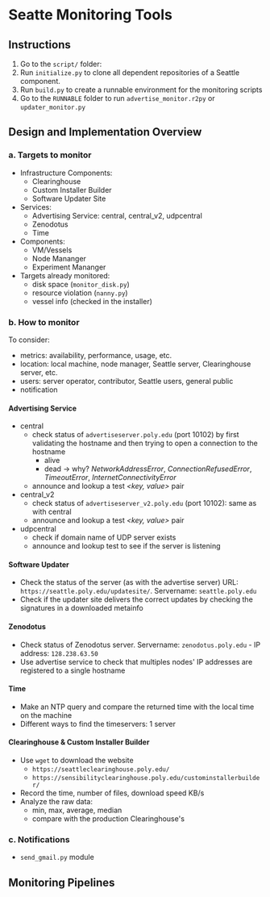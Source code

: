# Seatte Monitoring Tools

## Instructions 
1. Go to the `script/` folder:
  1. Run `initialize.py` to clone all dependent repositories of a Seattle component. 
  1. Run `build.py` to create a runnable environment for the monitoring scripts
1. Go to the `RUNNABLE` folder to run `advertise_monitor.r2py` or `updater_monitor.py`

## Design and Implementation Overview

### a. Targets to monitor
- Infrastructure Components:
  - Clearinghouse
  - Custom Installer Builder
  - Software Updater Site 
- Services: 
  - Advertising Service: central, central_v2, udpcentral
  - Zenodotus 
  - Time
- Components: 
  - VM/Vessels
  - Node Mananger
  - Experiment Mananger  
- Targets already monitored: 
  * disk space (`monitor_disk.py`)
  * resource violation (`nanny.py`)
  * vessel info (checked in the installer)

### b. How to monitor
To consider: 
- metrics: availability, performance, usage, etc.
- location: local machine, node manager, Seattle server, Clearinghouse server, etc.
- users: server operator, contributor, Seattle users, general public
- notification

#### Advertising Service
- central 
  * check status of `advertiseserver.poly.edu` (port 10102) by first validating the hostname and then trying to open a connection to the hostname
    * alive
    * dead -> why? _NetworkAddressError_, _ConnectionRefusedError_, _TimeoutError_, _InternetConnectivityError_
  * announce and lookup a test _<key, value>_ pair
- central_v2
  * check status of `advertiseserver_v2.poly.edu` (port 10102): same as with central
  * announce and lookup a test _<key, value>_ pair
- udpcentral
  * check if domain name of UDP server exists
  * announce and lookup test to see if the server is listening

#### Software Updater
- Check the status of the server (as with the advertise server)
  URL: `https://seattle.poly.edu/updatesite/`. Servername: `seattle.poly.edu`
- Check if the updater site delivers the correct updates by checking the signatures in a downloaded metainfo 

#### Zenodotus
- Check status of Zenodotus server. Servername: `zenodotus.poly.edu` - IP address: `128.238.63.50`
- Use advertise service to check that multiples nodes' IP addresses are registered to a single hostname

#### Time
- Make an NTP query and compare the returned time with the local time on the machine
- Different ways to find the timeservers: 1 server

#### Clearinghouse & Custom Installer Builder
- Use `wget` to download the website 
  - `https://seattleclearinghouse.poly.edu/`
  - `https://sensibilityclearinghouse.poly.edu/custominstallerbuilder/`
- Record the time, number of files, download speed KB/s
- Analyze the raw data: 
  - min, max, average, median
  - compare with the production Clearinghouse's

### c. Notifications
- `send_gmail.py` module

## Monitoring Pipelines






